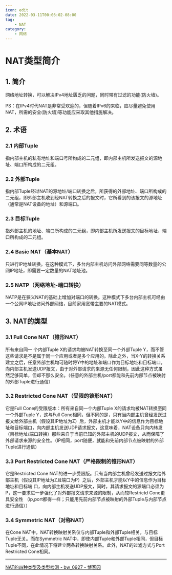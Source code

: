 ```yaml
---
icon: edit
date: 2022-03-11T00:03:02-08:00
tag:
    - NAT
category: 
    - 网络
---
```


# NAT类型简介

## 1. 简介

网络地址转换，可以解决IPv4地址匮乏的问题，同时带有过滤的功能(防火墙)。

PS：在IPv4时代NAT是非常受欢迎的，但随着IPv6的来临，应尽量避免使用NAT，所需的安全(防火墙)等功能应采取其他措施解决。

## 2. 术语

### 2.1 内部Tuple

指内部主机的私有地址和端口号所构成的二元组，即内部主机所发送报文的源地址、端口所构成的二元组。

### 2.2 外部Tuple

指内部Tuple经过NAT的源地址/端口转换之后，所获得的外部地址、端口所构成的二元组，即外部主机收到经NAT转换之后的报文时，它所看到的该报文的源地址（通常是NAT设备的地址）和源端口。

### 2.3 目标Tuple

指外部主机的地址、端口所构成的二元组，即内部主机所发送报文的目标地址、端口所构成的二元组。

### 2.4 Basic NAT（基本NAT）

只进行IP地址转换。在这种模式下，多台内部主机访问外部网络需要同等数量的公网IP地址，即需要一定数量的NAT地址池。

### 2.5 NATP（网络地址-端口转换）

NATP是在狭义NAT的基础上增加对端口的转换。这种模式下多台内部主机可经由一个公网IP地址访问外部网络，目前家用宽带主要的NAT模式。

## 3. NAT的类型

### 3.1 Full Cone NAT（锥形NAT）

所有来自同一 个内部Tuple X的请求均被NAT转换至同一个外部Tuple Y，而不管这些请求是不是属于同一个应用或者是多个应用的。除此之外，当X-Y的转换关系建立之后，任意外部主机均可随时将Y中的地址和端口作为目标地址和目标端口，向内部主机发送UDP报文，由于对外部请求的来源无任何限制，因此这种方式虽然足够简单，但却不那么安全。（任意的外部主机/port都能和先前内部节点被映射的外部Tuple进行通信）

### 3.2 Restricted Cone NAT（受限的锥形NAT）

它是Full Cone的受限版本：所有来自同一个内部Tuple X的请求均被NAT转换至同一个外部Tuple Y，这与Full Cone相同，但不同的是，只有当内部主机曾经发送过报文给外部主机（假设其IP地址为Z）后，外部主机才能以Y中的信息作为目标地址和目标端口，向内部主机发送UDP请求报文，这意味着，NAT设备只向内转发（目标地址/端口转换）那些来自于当前已知的外部主机的UDP报文，从而保障了外部请求来源的安全性。（IP相同，port随便，就能和先前内部节点被映射的外部Tuple进行通信）

### 3.3 Port Restricted Cone NAT（严格限制的锥形NAT）

它是Restricted Cone NAT的进一步受限版。只有当内部主机曾经发送过报文给外部主机（假设其IP地址为Z且端口为P）之后，外部主机才能以Y中的信息作为目标地址和目标端 口，向内部主机发送UDP报文，同时，其请求报文的源端口必须为P，这一要求进一步强化了对外部报文请求来源的限制，从而较Restrictd Cone更具安全性 （ip,port都得一样；只能用先前内部节点被映射的外部Tuple与内部节点进行通信））

### 3.4 Symmetric NAT（对称NAT）

在Cone NAT中，NAT转换映射关系仅与内部Tuple和外部Tuple相关，与目标Tuple无关。而在Symmetric NAT中，即使内部Tuple和外部Tuple相同，但目标Tuple不同，在此情况下将建立两条转换映射关系。此外，NAT的过滤方式与Port Restricted Cone相同。

---

[NAT的四种类型及类型检测 - bw_0927 - 博客园](https://www.cnblogs.com/my_life/articles/1908552.html)

